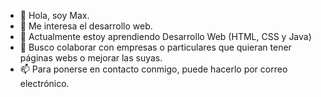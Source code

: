 - 👋 Hola, soy Max.
- 👀 Me interesa el desarrollo web.
- 🌱 Actualmente estoy aprendiendo Desarrollo Web (HTML, CSS y Java)
- 💞️ Busco colaborar con empresas o particulares que quieran tener páginas webs o mejorar las suyas.
- 📫 Para ponerse en contacto conmigo, puede hacerlo por correo electrónico.

<!---
MaxthonFear/MaxthonFear is a ✨ special ✨ repository because its `README.md` (this file) appears on your GitHub profile.
You can click the Preview link to take a look at your changes.
--->
